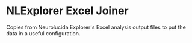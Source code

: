 # NLExplorer Excel Joiner
 Copies from Neurolucida Explorer's Excel analysis output files to put the data in a useful configuration.
